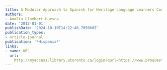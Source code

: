 ```yaml
---
title: A Modular Approach to Spanish for Heritage Language Learners Courses
authors:
- Amalia Llombart-Huesca
date: '2012-01-01'
publishDate: '2024-10-10T14:22:46.705060Z'
publication_types:
- article-journal
publication: '*Hispania*'
links:
- name: URL
  url: 
    http://myaccess.library.utoronto.ca/login?qurl=https://www.proquest.com/docview/1314328403?accountid=14771&bdid=38382&_bd=dVsWm15m1U6Fa%2FSm5O0xzyC5Nic%3D
---
```

